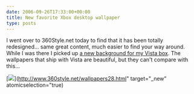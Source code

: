 ```yaml
---
date: 2006-09-26T17:33:00+00:00
title: New favorite Xbox desktop wallpaper
type: posts
---
```

I went over to 360Style.net today to find that it has been totally redesigned... same great content, much easier to find your way around. While I was there I picked up [a new background for my Vista box](http://www.360style.net/wallpapers28.html). The wallpapers that ship with Vista are beautiful, but they can't compare with this...

[<img src="http://www.360style.net/wallpapers/28/thumb_10.jpg" />](http://www.360style.net/wallpapers28.html" target="_new" atomicselection="true)
